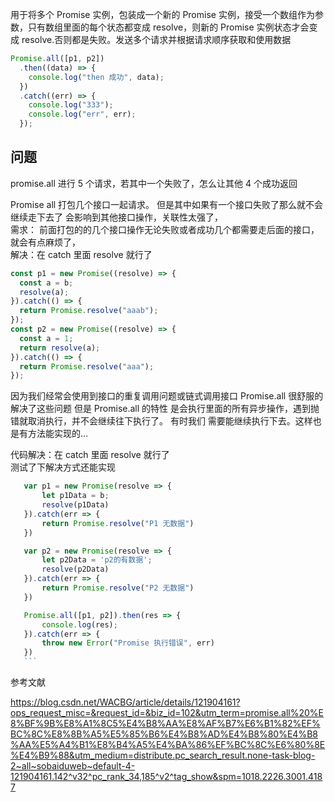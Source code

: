 用于将多个 Promise 实例，包装成一个新的 Promise 实例，接受一个数组作为参数，只有数组里面的每个状态都变成 resolve，则新的 Promise 实例状态才会变成 resolve.否则都是失败。发送多个请求并根据请求顺序获取和使用数据

```javascript
Promise.all([p1, p2])
  .then((data) => {
    console.log("then 成功", data);
  })
  .catch((err) => {
    console.log("333");
    console.log("err", err);
  });
```

## 问题

promise.all 进行 5 个请求，若其中一个失败了，怎么让其他 4 个成功返回

Promise all 打包几个接口一起请求。
但是其中如果有一个接口失败了那么就不会继续走下去了 会影响到其他接口操作，关联性太强了，  
需求： 前面打包的的几个接口操作无论失败或者成功几个都需要走后面的接口，就会有点麻烦了，  
解决：在 catch 里面 resolve 就行了

```javascript
const p1 = new Promise((resolve) => {
  const a = b;
  resolve(a);
}).catch(() => {
  return Promise.resolve("aaab");
});
const p2 = new Promise((resolve) => {
  const a = 1;
  return resolve(a);
}).catch(() => {
  return Promise.resolve("aaa");
});
```

因为我们经常会使用到接口的重复调用问题或链式调用接口
Promise.all 很舒服的解决了这些问题
但是 Promise.all 的特性 是会执行里面的所有异步操作，遇到抛错就取消执行，并不会继续往下执行了。
有时我们 需要能继续执行下去。这样也是有方法能实现的…

代码解决：在 catch 里面 resolve 就行了  
测试了下解决方式还能实现

````javascript
   var p1 = new Promise(resolve => {
       let p1Data = b;
       resolve(p1Data)
   }).catch(err => {
       return Promise.resolve("P1 无数据")
   })

   var p2 = new Promise(resolve => {
       let p2Data = 'p2的有数据';
       resolve(p2Data)
   }).catch(err => {
       return Promise.resolve("P2 无数据")
   })

   Promise.all([p1, p2]).then(res => {
       console.log(res);
   }).catch(err => {
       throw new Error("Promise 执行错误", err)
   })
   ```
````

参考文献

https://blog.csdn.net/WACBG/article/details/121904161?ops_request_misc=&request_id=&biz_id=102&utm_term=promise.all%20%E8%BF%9B%E8%A1%8C5%E4%B8%AA%E8%AF%B7%E6%B1%82%EF%BC%8C%E8%8B%A5%E5%85%B6%E4%B8%AD%E4%B8%80%E4%B8%AA%E5%A4%B1%E8%B4%A5%E4%BA%86%EF%BC%8C%E6%80%8E%E4%B9%88&utm_medium=distribute.pc_search_result.none-task-blog-2~all~sobaiduweb~default-4-121904161.142^v32^pc_rank_34,185^v2^tag_show&spm=1018.2226.3001.4187
